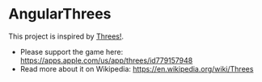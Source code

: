 # AngularThrees

This project is inspired by [Threes!](https://apps.apple.com/us/app/threes/id779157948).

- Please support the game here: https://apps.apple.com/us/app/threes/id779157948
- Read more about it on Wikipedia: https://en.wikipedia.org/wiki/Threes
